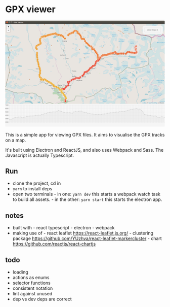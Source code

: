 # GPX viewer

![Alt text](/screenshot.png?raw=true "GPX Viewer")

This is a simple app for viewing GPX files. It aims to visualise the GPX tracks on a map.

It's built using Electron and ReactJS, and also uses Webpack and Sass. The Javascript is actually Typescript.

## Run

- clone the project, cd in
- `yarn` to install deps
- open two terminals - in one: `yarn dev` this starts a webpack watch task to build all assets. - in the other: `yarn start` this starts the electron app.

## notes

- built with - react typescript - electron - webpack
- making use of - react leaflet https://react-leaflet.js.org/ - clustering package https://github.com/YUzhva/react-leaflet-markercluster - chart https://github.com/reactjs/react-chartjs

## todo

- loading
- actions as enums
- selector functions
- consistent notation
- lint against unused
- dep vs dev deps are correct